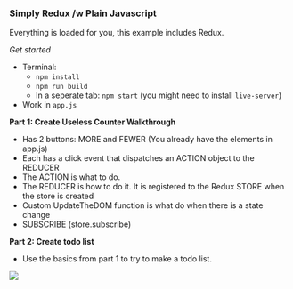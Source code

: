 ### Simply Redux /w Plain Javascript


Everything is loaded for you, this example includes Redux.

*Get started*
 - Terminal:
   - `npm install`
   - `npm run build`
   - In a seperate tab: `npm start`  (you might need to install `live-server`)
 - Work in `app.js`

**Part 1: Create Useless Counter Walkthrough**

 - Has 2 buttons: MORE and FEWER  (You already have the elements in app.js)
 - Each has a click event that dispatches an ACTION object to the REDUCER
 - The ACTION is what to do.
 - The REDUCER is how to do it. It is registered to the Redux STORE when the store is created
 - Custom UpdateTheDOM function is what do when there is a state change
 - SUBSCRIBE (store.subscribe)

**Part 2: Create todo list**

 - Use the basics from part 1 to try to make a todo list.

![](https://i.gyazo.com/b71e8f0d42a06e607049a9caea7254a8.png)
